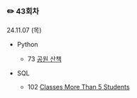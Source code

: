 ### ✏️ 43회차

24.11.07 (목)

- Python

  - 73 [공원 산책](https://school.programmers.co.kr/learn/courses/30/lessons/172928)
 
- SQL

  - 102 [Classes More Than 5 Students](https://leetcode.com/problems/classes-more-than-5-students/description/)
